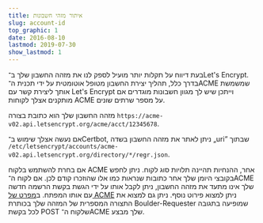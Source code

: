 ```yaml
---
title: איתור מזהי חשבונות
slug: account-id
top_graphic: 1
date: 2016-08-10
lastmod: 2019-07-30
show_lastmod: 1
---
```



בעת דיווח על תקלות יותר מועיל לספק לנו את מזהה החשבון שלך ב־Let's Encrypt. בדרך כלל, תהליך יצירת החשבון מטופל אוטומטית על ידי תכנית ה־ACME שמשמשת אותך ליצירת קשר עם Let's Encrypt וייתכן שיש לך מגוון חשבונות מוגדרים אם מותקנים אצלך לקוחות ACME על מספר שרתים שונים.

מזהה החשבון שלך הוא כתובת בצורה `https://acme-v02.api.letsencrypt.org/acme/acct/12345678`.

אם נעשה אצלך שימוש ב־Certbot, ניתן לאתר את מזהה החשבון בשדה „uri” שבתוך `‎/etc/letsencrypt/accounts/acme-v02.api.letsencrypt.org/directory/*/regr.json`.

אם בחרת להשתמש בלקוח ACME אחר, ההנחיות תהיינה תלויות סוג לקוח. ניתן לחפש בקובצי היומן שלך אחר כתובות שנראות כמו אלו שהוזכרו קודם לכן. אם לקוח ה־ACME שלך אינו מתעד את מזהה החשבון, ניתן לקבל אותו על ידי הגשת בקשת הרשמה חדשה עם אותו המפתח. ב[מפרט של ACME](https://tools.ietf.org/html/rfc8555#section-7.3) ניתן למצוא פירוט נוסף. ניתן גם למצוא את התצורה המספרית של המזהה שלך בכותרת Boulder-Requester שמופיעה בתגובה לכל בקשת POST שלקוח ה־ACME שלך מבצע.
